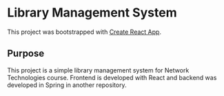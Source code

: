 # Library Management System

This project was bootstrapped with [Create React App](https://github.com/facebook/create-react-app).

## Purpose

This project is a simple library management system for Network Technologies course. Frontend is developed with React and backend was developed in Spring in another repository.
